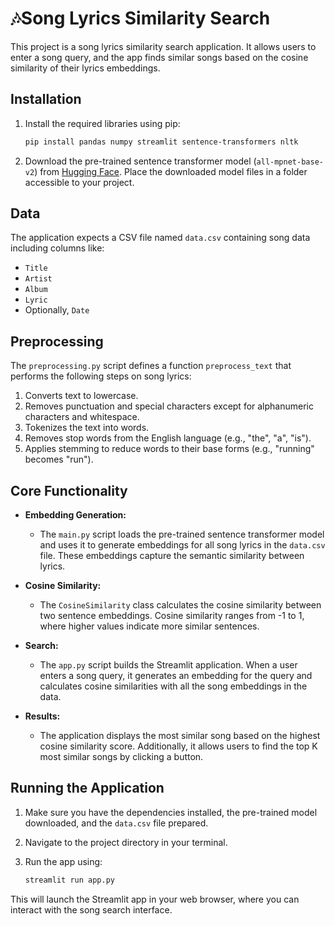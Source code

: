 # 🎶Song Lyrics Similarity Search

This project is a song lyrics similarity search application. It allows users to enter a song query, and the app finds similar songs based on the cosine similarity of their lyrics embeddings.

## Installation

1. Install the required libraries using pip:

   ```bash
   pip install pandas numpy streamlit sentence-transformers nltk
   ```

2. Download the pre-trained sentence transformer model (`all-mpnet-base-v2`) from [Hugging Face](https://huggingface.co/sentence-transformers/all-mpnet-base-v2). Place the downloaded model files in a folder accessible to your project.

## Data

The application expects a CSV file named `data.csv` containing song data including columns like:

- `Title`
- `Artist`
- `Album`
- `Lyric`
- Optionally, `Date`

## Preprocessing

The `preprocessing.py` script defines a function `preprocess_text` that performs the following steps on song lyrics:

1. Converts text to lowercase.
2. Removes punctuation and special characters except for alphanumeric characters and whitespace.
3. Tokenizes the text into words.
4. Removes stop words from the English language (e.g., "the", "a", "is").
5. Applies stemming to reduce words to their base forms (e.g., "running" becomes "run").

## Core Functionality

- **Embedding Generation:**
  - The `main.py` script loads the pre-trained sentence transformer model and uses it to generate embeddings for all song lyrics in the `data.csv` file. These embeddings capture the semantic similarity between lyrics.

- **Cosine Similarity:**
  - The `CosineSimilarity` class calculates the cosine similarity between two sentence embeddings. Cosine similarity ranges from -1 to 1, where higher values indicate more similar sentences.

- **Search:**
  - The `app.py` script builds the Streamlit application. When a user enters a song query, it generates an embedding for the query and calculates cosine similarities with all the song embeddings in the data.

- **Results:**
  - The application displays the most similar song based on the highest cosine similarity score. Additionally, it allows users to find the top K most similar songs by clicking a button.

## Running the Application

1. Make sure you have the dependencies installed, the pre-trained model downloaded, and the `data.csv` file prepared.
2. Navigate to the project directory in your terminal.
3. Run the app using:

   ```bash
   streamlit run app.py
   ```

This will launch the Streamlit app in your web browser, where you can interact with the song search interface.
